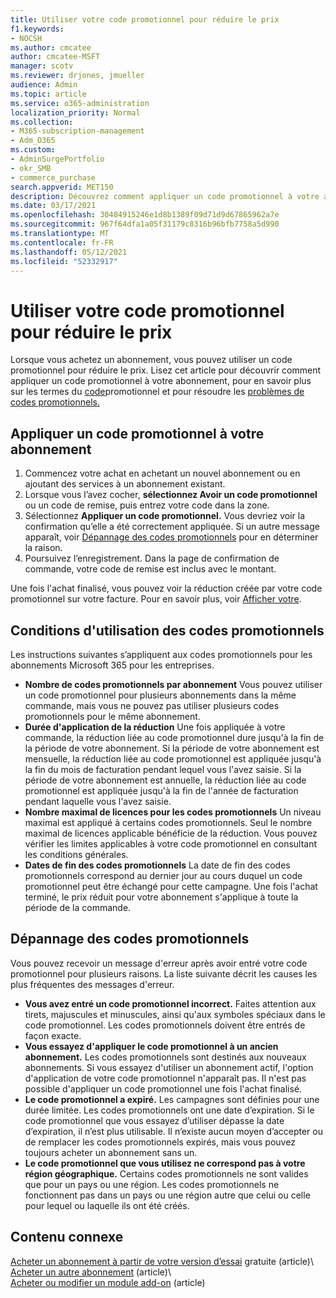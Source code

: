 ```yaml
---
title: Utiliser votre code promotionnel pour réduire le prix
f1.keywords:
- NOCSH
ms.author: cmcatee
author: cmcatee-MSFT
manager: scotv
ms.reviewer: drjones, jmueller
audience: Admin
ms.topic: article
ms.service: o365-administration
localization_priority: Normal
ms.collection:
- M365-subscription-management
- Adm_O365
ms.custom:
- AdminSurgePortfolio
- okr_SMB
- commerce_purchase
search.appverid: MET150
description: Découvrez comment appliquer un code promotionnel à votre abonnement Microsoft 365 pour réduire le prix et comment résoudre les problèmes de code promotionnel en cas d’erreur.
ms.date: 03/17/2021
ms.openlocfilehash: 30484915246e1d8b1389f09d71d9d67865962a7e
ms.sourcegitcommit: 967f64dfa1a05f31179c8316b96bfb7758a5d990
ms.translationtype: MT
ms.contentlocale: fr-FR
ms.lasthandoff: 05/12/2021
ms.locfileid: "52332917"
---
```

# <a name="use-your-promo-code-to-reduce-price"></a>Utiliser votre code promotionnel pour réduire le prix

Lorsque vous achetez un abonnement, vous pouvez utiliser un code promotionnel pour réduire le prix. Lisez cet article pour découvrir comment appliquer un code promotionnel à votre abonnement, pour en savoir plus sur les termes du [code](#promo-code-terms)promotionnel et pour résoudre les [problèmes de codes promotionnels.](#troubleshooting-promo-codes)
  
## <a name="apply-a-promo-code-to-your-subscription"></a>Appliquer un code promotionnel à votre abonnement

1. Commencez votre achat en achetant un nouvel abonnement ou en ajoutant des services à un abonnement existant.
2. Lorsque vous l’avez cocher, **sélectionnez Avoir un code promotionnel** ou un code de remise, puis entrez votre code dans la zone.
3. Sélectionnez **Appliquer un code promotionnel.** Vous devriez voir la confirmation qu’elle a été correctement appliquée. Si un autre message apparaît, voir [Dépannage des codes promotionnels](#troubleshooting-promo-codes) pour en déterminer la raison.
4. Poursuivez l’enregistrement. Dans la page de confirmation de commande, votre code de remise est inclus avec le montant.

Une fois l'achat finalisé, vous pouvez voir la réduction créée par votre code promotionnel sur votre facture. Pour en savoir plus, voir [Afficher votre](billing-and-payments/view-your-bill-or-invoice.md).
  
## <a name="promo-code-terms"></a>Conditions d'utilisation des codes promotionnels

Les instructions suivantes s’appliquent aux codes promotionnels pour les abonnements Microsoft 365 pour les entreprises.
  
- **Nombre de codes promotionnels par abonnement** Vous pouvez utiliser un code promotionnel pour plusieurs abonnements dans la même commande, mais vous ne pouvez pas utiliser plusieurs codes promotionnels pour le même abonnement.
- **Durée d'application de la réduction** Une fois appliquée à votre commande, la réduction liée au code promotionnel dure jusqu'à la fin de la période de votre abonnement. Si la période de votre abonnement est mensuelle, la réduction liée au code promotionnel est appliquée jusqu'à la fin du mois de facturation pendant lequel vous l'avez saisie. Si la période de votre abonnement est annuelle, la réduction liée au code promotionnel est appliquée jusqu'à la fin de l'année de facturation pendant laquelle vous l'avez saisie.
- **Nombre maximal de licences pour les codes promotionnels** Un niveau maximal est appliqué à certains codes promotionnels. Seul le nombre maximal de licences applicable bénéficie de la réduction. Vous pouvez vérifier les limites applicables à votre code promotionnel en consultant les conditions générales.
- **Dates de fin des codes promotionnels** La date de fin des codes promotionnels correspond au dernier jour au cours duquel un code promotionnel peut être échangé pour cette campagne. Une fois l'achat terminé, le prix réduit pour votre abonnement s'applique à toute la période de la commande.

## <a name="troubleshooting-promo-codes"></a>Dépannage des codes promotionnels

Vous pouvez recevoir un message d'erreur après avoir entré votre code promotionnel pour plusieurs raisons. La liste suivante décrit les causes les plus fréquentes des messages d'erreur.
  
- **Vous avez entré un code promotionnel incorrect.** Faites attention aux tirets, majuscules et minuscules, ainsi qu'aux symboles spéciaux dans le code promotionnel. Les codes promotionnels doivent être entrés de façon exacte.
- **Vous essayez d'appliquer le code promotionnel à un ancien abonnement.** Les codes promotionnels sont destinés aux nouveaux abonnements. Si vous essayez d'utiliser un abonnement actif, l'option d'application de votre code promotionnel n'apparaît pas. Il n'est pas possible d'appliquer un code promotionnel une fois l'achat finalisé.
- **Le code promotionnel a expiré.** Les campagnes sont définies pour une durée limitée. Les codes promotionnels ont une date d’expiration. Si le code promotionnel que vous essayez d’utiliser dépasse la date d’expiration, il n’est plus utilisable. Il n’existe aucun moyen d’accepter ou de remplacer les codes promotionnels expirés, mais vous pouvez toujours acheter un abonnement sans un.
- **Le code promotionnel que vous utilisez ne correspond pas à votre région géographique.** Certains codes promotionnels ne sont valides que pour un pays ou une région. Les codes promotionnels ne fonctionnent pas dans un pays ou une région autre que celui ou celle pour lequel ou laquelle ils ont été créés.
  
## <a name="related-content"></a>Contenu connexe

[Acheter un abonnement à partir de votre version d’essai](./try-or-buy-microsoft-365.md) gratuite (article)\  
[Acheter un autre abonnement](./try-or-buy-microsoft-365.md) (article)\  
[Acheter ou modifier un module add-on](buy-or-edit-an-add-on.md) (article)
